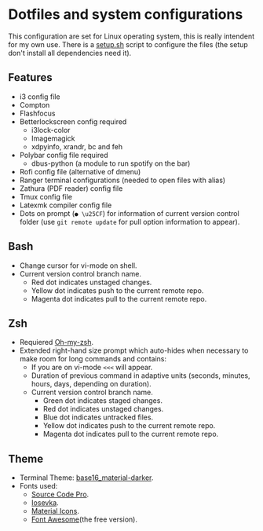 # Dotfiles and system configurations

This configuration are set for Linux operating system, this is really intendent for my own use.  There is a [setup.sh](https://github.com/fredo0522/Dotfiles/blob/master/setup.sh) script to configure the files (the setup don't install all dependencies need it).

## Features
* i3 config file
* Compton
* Flashfocus
* Betterlockscreen config required
  * i3lock-color
  * Imagemagick
  * xdpyinfo, xrandr, bc and feh
* Polybar config file required
  * dbus-python (a module to run spotify on the bar)
* Rofi config file (alternative of dmenu)
* Ranger terminal configurations (needed to open files with alias)
* Zathura (PDF reader) config file
* Tmux config file
* Latexmk compiler config file
* Dots on prompt (`● \u25CF`) for information of current version control folder (use `git remote update` for pull option information to appear).

## Bash
* Change cursor for vi-mode on shell.
* Current version control branch name.
  * Red dot indicates unstaged changes.
  * Yellow dot indicates push to the current remote repo.
  * Magenta dot indicates pull to the current remote repo.

## Zsh
* Requiered [Oh-my-zsh](https://github.com/robbyrussell/oh-my-zsh).
* Extended right-hand size prompt which auto-hides when necessary to make room for long commands and contains:
  * If you are on vi-mode `<<<` will appear.
  * Duration of previous command in adaptive units (seconds, minutes, hours, days, depending on duration).
  * Current version control branch name.
    * Green dot indicates staged changes.
    * Red dot indicates unstaged changes.
    * Blue dot indicates untracked files.
    * Yellow dot indicates push to the current remote repo.
    * Magenta dot indicates pull to the current remote repo.

## Theme
* Terminal Theme: [base16_material-darker](https://github.com/chriskempson/base16-shell).
* Fonts used:
  * [Source Code Pro](https://github.com/adobe-fonts/source-code-pro).
  * [Iosevka](https://github.com/be5invis/Iosevka/tree/master).
  * [Material Icons](https://github.com/google/material-design-icons).
  * [Font Awesome](https://fontawesome.com/)(the free version).

